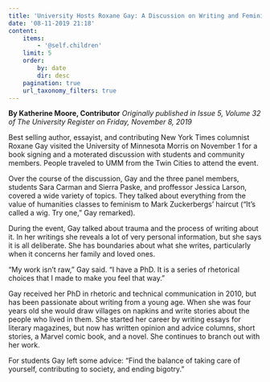 ```yaml
---
title: 'University Hosts Roxane Gay: A Discussion on Writing and Feminism'
date: '08-11-2019 21:18'
content:
    items:
        - '@self.children'
    limit: 5
    order:
        by: date
        dir: desc
    pagination: true
    url_taxonomy_filters: true
---
```


**By Katherine Moore, Contributor** _Originally published in Issue 5, Volume 32 of The University Register on Friday, November 8, 2019_

Best selling author, essayist, and contributing New York Times columnist Roxane Gay visited the University of Minnesota Morris on November 1 for a book signing and a moterated discussion with students and community members. People traveled to UMM from the Twin Cities to attend the event.

Over the course of the discussion, Gay and the three panel members, students Sara Carman and Sierra Paske, and proffessor Jessica Larson, covered a wide variety of topics. They talked about everything from the value of humanities classes to feminism to Mark Zuckerbergs’ haircut (“It’s called a wig. Try one,” Gay remarked). 

During the event, Gay talked about trauma and the process of writing about it. In her writings she reveals a lot of very personal information, but she
says it is all deliberate. She has boundaries about what she writes, particularly when it concerns her family and loved ones.

“My work isn’t raw,” Gay said. “I have a PhD. It is a series of rhetorical choices that I made to make you feel that way.”

Gay received her PhD in rhetoric and technical communication in 2010, but has been passionate about writing from a young age. When she was four years old she would draw villages on napkins and write stories about the people who lived in them. She started her career by writing essays for literary magazines, but now has written opinion and advice columns, short stories, a Marvel comic book, and a novel. She continues to branch out with her work. 

For students Gay left some advice: “Find the balance of taking care of yourself, contributing to society, and ending bigotry.”